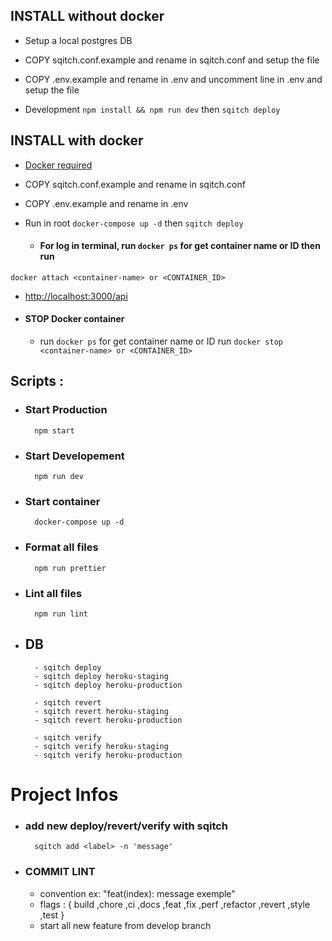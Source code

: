 ## INSTALL without docker
- Setup a local postgres DB

- COPY sqitch.conf.example and rename in sqitch.conf and setup the file

- COPY .env.example and rename in .env and uncomment line in .env and setup the file

- Development ```npm install && npm run dev```
then
```sqitch deploy```

## INSTALL with docker
- [Docker required](https://www.docker.com/get-started)
- COPY sqitch.conf.example and rename in sqitch.conf

- COPY .env.example and rename in .env

- Run in root
```docker-compose up -d``` 
then
```sqitch deploy```
  - #### For log in terminal, run ```docker ps``` for get container name or ID then run
```docker attach <container-name> or <CONTAINER_ID>``` 
- [http://localhost:3000/api](http://localhost:3000/api)

- #### STOP Docker container 
  - run ```docker ps``` for get container name or ID
run ```docker stop <container-name> or <CONTAINER_ID>```
## Scripts :
- ### Start Production
        npm start
- ### Start Developement
        npm run dev
- ### Start container
        docker-compose up -d
- ### Format all files
        npm run prettier
- ### Lint all files
        npm run lint
- ## DB
        - sqitch deploy 
        - sqitch deploy heroku-staging
        - sqitch deploy heroku-production

        - sqitch revert 
        - sqitch revert heroku-staging
        - sqitch revert heroku-production

        - sqitch verify 
        - sqitch verify heroku-staging
        - sqitch verify heroku-production

# Project Infos
- ### add new deploy/revert/verify with sqitch

        sqitch add <label> -n 'message'
- ### COMMIT LINT
   - convention ex: "feat(index): message exemple"
   - flags : { build ,chore ,ci ,docs ,feat ,fix ,perf ,refactor ,revert ,style ,test }
   - start all new feature from develop branch